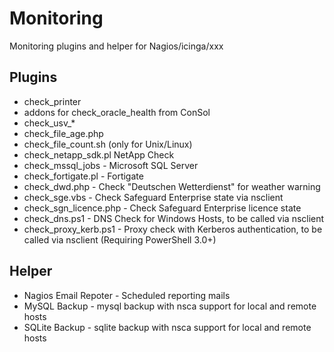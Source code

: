 Monitoring
==========

Monitoring plugins and helper for Nagios/icinga/xxx

## Plugins
- check_printer
- addons for check_oracle_health from ConSol
- check_usv_*
- check_file_age.php
- check_file_count.sh (only for Unix/Linux)
- check_netapp_sdk.pl NetApp Check
- check_mssql_jobs - Microsoft SQL Server
- check_fortigate.pl - Fortigate
- check_dwd.php - Check "Deutschen Wetterdienst" for weather warning 
- check_sge.vbs - Check Safeguard Enterprise state via nsclient
- check_sgn_licence.php - Check Safeguard Enterprise licence state
- check_dns.ps1 - DNS Check for Windows Hosts, to be called via nsclient
- check_proxy_kerb.ps1 - Proxy check with Kerberos authentication, to be called via nsclient (Requiring PowerShell 3.0+)

## Helper
- Nagios Email Repoter - Scheduled reporting mails
- MySQL Backup - mysql backup with nsca support for local and remote hosts
- SQLite Backup - sqlite backup with nsca support for local and remote hosts
